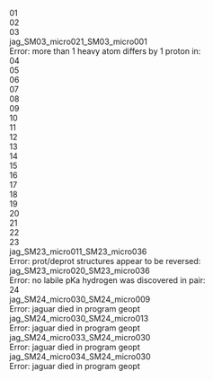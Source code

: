 01                                                                    
02                                                                    
03                                                                    
jag_SM03_micro021_SM03_micro001                                       
Error: more than 1 heavy atom differs by 1 proton in:                 
04                                                                    
05                                                                    
06                                                                    
07                                                                    
08                                                                    
09                                                                    
10                                                                    
11                                                                    
12                                                                    
13                                                                    
14                                                                    
15                                                                    
16                                                                    
17                                                                    
18                                                                    
19                                                                    
20                                                                    
21                                                                    
22                                                                    
23                                                                    
jag_SM23_micro011_SM23_micro036                                       
Error: prot/deprot structures appear to be reversed:                  
jag_SM23_micro020_SM23_micro036                                       
Error: no labile pKa hydrogen was discovered in pair:                 
24                                                                    
jag_SM24_micro030_SM24_micro009                                       
  Error: jaguar died in program geopt                                 
jag_SM24_micro030_SM24_micro013                                       
  Error: jaguar died in program geopt                                 
jag_SM24_micro033_SM24_micro030                                       
  Error: jaguar died in program geopt                                 
jag_SM24_micro034_SM24_micro030                                       
  Error: jaguar died in program geopt                                 
